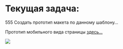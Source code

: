 # Текущая задача:

 555 Создать прототип макета по данному шаблону…



Прототип мобильного вида страницы [здесь…](./mob-view.html)

<a href='./mob-view.html'>
<img src="https://2.bp.blogspot.com/-B8b01KX1t3o/Yd2e9cDV2iI/AAAAAAAAHBc/9U1gR9NvMAQDwVPgbRcI-bjuhX4UenQCwCK4BGAYYCw/s600/ik001-701201.jpeg"></a>



